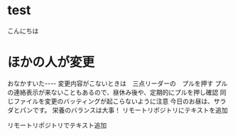 # test
こんにちは

# ほかの人が変更

おなかすいた----
変更内容がこないときは　三点リーダーの　プルを押す
プルの連絡表示が来ないこともあるので、昼休み後や、定期的にプルを押し確認
同じファイルを変更のバッティングが起こらないように注意
今日のお昼は、サラダとパンです。
栄養のバランスは大事！
リモートリポジトリにテキストを追加

リモートリポジトリでテキスト追加
